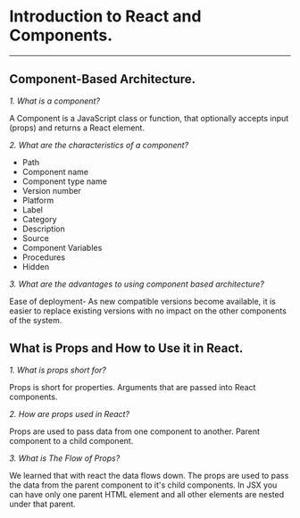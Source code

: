 # Introduction to React and Components.  

---

## Component-Based Architecture.  

*1. What is a component?*  

A Component is a JavaScript class or function, that optionally accepts input (props) and returns a React element.  

*2. What are the characteristics of a component?*  

- Path
- Component name
- Component type name
- Version number
- Platform
- Label
- Category
- Description
- Source
- Component Variables
- Procedures
- Hidden  

*3. What are the advantages to using component based architecture?*  

Ease of deployment- As new compatible versions become available, it is easier to replace existing versions with no impact on the other components of the system.  

## What is Props and How to Use it in React.  

*1. What is props short for?*  

Props is short for properties. Arguments that are passed into React components.  

*2. How are props used in React?*  

Props are used to pass data from one component to another. Parent component to a child component. 

*3. What is The Flow of Props?*  

We learned that with react the data flows down. The props are used to pass the data from the parent component to it's child components. In JSX you can have only one parent HTML element and all other elements are nested under that parent.
